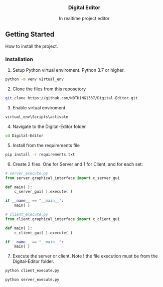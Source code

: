 <div align="center">
    <h3 align="center">Digital Editor</h3>
    <p align="center">
        In realtime project editor
    </p>
</div>


## Getting Started
How to install the project.

### Installation

1. Setup Python virtual enviroment. Python 3.7 or higher.
```sh
python -m venv virtual_env
```

2. Clone the files from this reposetory
```sh
git clone https://github.com/N0TH1NG1337/Digital-Editor.git
```

3. Enable virtual enviroment
```sh
virtual_env\Scripts\activate
```

4. Navigate to the Digital-Editor folder
```sh
cd Digital-Editor
```

5. Install from the requirements file
```sh
pip install -r requirements.txt
```

6. Create 2 files. One for Server and 1 for Client, and for each set:
```python
# server_execute.py
from server.graphical_interface import c_server_gui

def main( ):
    c_server_gui( ).execute( )

if __name__ == "__main__":
    main( )
```
```python
# client_execute.py
from client.graphical_interface import c_client_gui

def main( ):
    c_client_gui( ).execute( )

if __name__ == "__main__":
    main( )
```

7. Execute the server or client. Note ! the file execution must be from the Digital-Editor folder.
```sh
python client_execute.py
```
```sh
python server_execute.py
```
